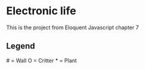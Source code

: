 # Electronic life

This is the project from Eloquent Javascript chapter 7


## Legend

\# = Wall
O = Critter
\* = Plant
